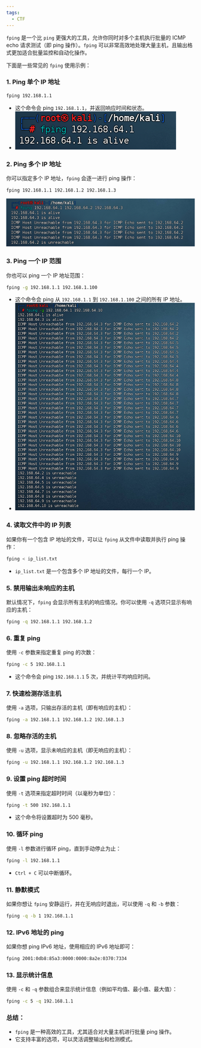 ```yaml
---
tags:
  - CTF
---
```

`fping` 是一个比 `ping` 更强大的工具，允许你同时对多个主机执行批量的 ICMP echo 请求测试（即 ping 操作）。`fping` 可以非常高效地处理大量主机，且输出格式更加适合批量监控和自动化操作。

下面是一些常见的 `fping` 使用示例：

### 1. **Ping 单个 IP 地址**
```bash
fping 192.168.1.1
```
- 这个命令会 ping `192.168.1.1`，并返回响应时间和状态。
- ![](图片/Pasted%20image%2020240915233813.png)

### 2. **Ping 多个 IP 地址**
你可以指定多个 IP 地址，`fping` 会逐一进行 ping 操作：
```bash
fping 192.168.1.1 192.168.1.2 192.168.1.3
```
![](图片/Pasted%20image%2020240915233855.png)
### 3. **Ping 一个 IP 范围**
你也可以 ping 一个 IP 地址范围：
```bash
fping -g 192.168.1.1 192.168.1.100
```
- 这个命令会 ping 从 `192.168.1.1` 到 `192.168.1.100` 之间的所有 IP 地址。
- ![](图片/Pasted%20image%2020240915233953.png)

### 4. **读取文件中的 IP 列表**
如果你有一个包含 IP 地址的文件，可以让 `fping` 从文件中读取并执行 ping 操作：
```bash
fping < ip_list.txt
```
- `ip_list.txt` 是一个包含多个 IP 地址的文件，每行一个 IP。

### 5. **禁用输出未响应的主机**
默认情况下，`fping` 会显示所有主机的响应情况。你可以使用 `-q` 选项只显示有响应的主机：
```bash
fping -q 192.168.1.1 192.168.1.2
```

### 6. **重复 ping**
使用 `-c` 参数来指定重复 ping 的次数：
```bash
fping -c 5 192.168.1.1
```
- 这个命令会 ping `192.168.1.1` 5 次，并统计平均响应时间。

### 7. **快速检测存活主机**
使用 `-a` 选项，只输出存活的主机（即有响应的主机）：
```bash
fping -a 192.168.1.1 192.168.1.2 192.168.1.3
```

### 8. **忽略存活的主机**
使用 `-u` 选项，显示未响应的主机（即无响应的主机）：
```bash
fping -u 192.168.1.1 192.168.1.2 192.168.1.3
```

### 9. **设置 ping 超时时间**
使用 `-t` 选项来指定超时时间（以毫秒为单位）：
```bash
fping -t 500 192.168.1.1
```
- 这个命令将设置超时为 500 毫秒。

### 10. **循环 ping**
使用 `-l` 参数进行循环 ping，直到手动停止为止：
```bash
fping -l 192.168.1.1
```
- `Ctrl + C` 可以中断循环。

### 11. **静默模式**
如果你想让 `fping` 安静运行，并在无响应时退出，可以使用 `-q` 和 `-b` 参数：
```bash
fping -q -b 1 192.168.1.1
```

### 12. **IPv6 地址的 ping**
如果你想 ping IPv6 地址，使用相应的 IPv6 地址即可：
```bash
fping 2001:0db8:85a3:0000:0000:8a2e:0370:7334
```

### 13. **显示统计信息**
使用 `-c` 和 `-q` 参数组合来显示统计信息（例如平均值、最小值、最大值）：
```bash
fping -c 5 -q 192.168.1.1
```

### 总结：
- `fping` 是一种高效的工具，尤其适合对大量主机进行批量 ping 操作。
- 它支持丰富的选项，可以灵活调整输出和检测模式。
